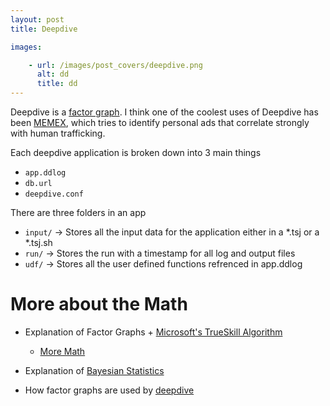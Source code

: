 ```yaml
---
layout: post
title: Deepdive

images:

    - url: /images/post_covers/deepdive.png
      alt: dd
      title: dd
---
```

Deepdive is a [factor graph](http://deepdive.stanford.edu/assets/factor_graph.pdf). I think one of the coolest uses of Deepdive has been [MEMEX](http://deepdive.stanford.edu/showcase/apps#memex), which tries to identify personal ads that correlate strongly with human trafficking.

Each deepdive application is broken down into 3 main things
  + `app.ddlog`
  + `db.url`
  + `deepdive.conf`

There are three folders in an app
  + `input/` -> Stores all the input data for the application either in a *.tsj or a *.tsj.sh
  + `run/` -> Stores the run with a timestamp for all log and output files
  + `udf/` -> Stores all the user defined functions refrenced in app.ddlog


# More about the Math

+ Explanation of Factor Graphs + [Microsoft's TrueSkill Algorithm](http://www.moserware.com/2010/03/computing-your-skill.html)
  + [More Math](http://www.moserware.com/assets/computing-your-skill/The%20Math%20Behind%20TrueSkill.pdf)
  
+ Explanation of [Bayesian Statistics](https://www.youtube.com/watch?v=0F0QoMCSKJ4)

+ How factor graphs are used by [deepdive](http://deepdive.stanford.edu/inference#additional-resources)
